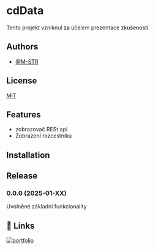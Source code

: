 
# cdData

Tento projekt vzniknul za účelem prezentace zkušeností.

## Authors

- [@M-STR](https://github.com/M-STR15)


## License

[MIT](https://choosealicense.com/licenses/mit/)


## Features

- zobrazovač RESt api
- Zobrazení rozcestníku


## Installation

    
## Release

### 0.0.0   (2025-01-XX)

Uvolněné základní funkcionality

## 🔗 Links
[![portfolio](https://img.shields.io/badge/GitHub-100000?style=for-the-badge&logo=github&logoColor=white)](https://github.com/M-STR15/Shutdown-PC/)

